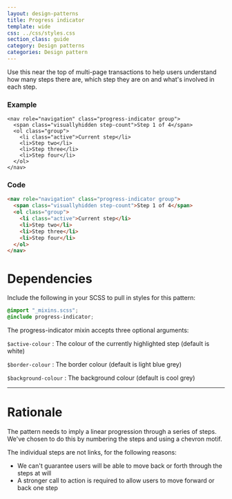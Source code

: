 ```yaml
---
layout: design-patterns
title: Progress indicator
template: wide
css: ../css/styles.css
section_class: guide
category: Design patterns
categories: Design pattern
---
```


Use this near the top of multi-page transactions to help users understand
how many steps there are, 
which step they are on and 
what's involved in each step.


### Example
<div class="pattern-example">
  <div class="inner">

    <nav role="navigation" class="progress-indicator group">
      <span class="visuallyhidden step-count">Step 1 of 4</span>
      <ol class="group">
        <li class="active">Current step</li>
        <li>Step two</li>
        <li>Step three</li>
        <li>Step four</li>
      </ol>
    </nav>

  </div>
</div>

### Code

~~~ html
<nav role="navigation" class="progress-indicator group">
  <span class="visuallyhidden step-count">Step 1 of 4</span>
  <ol class="group">
    <li class="active">Current step</li>
    <li>Step two</li>
    <li>Step three</li>
    <li>Step four</li>
  </ol>
</nav>
~~~


# Dependencies

Include the following in your SCSS to pull in styles for this pattern:

~~~ css
@import "_mixins.scss";
@include progress-indicator;
~~~

The progress-indicator mixin accepts three optional arguments:

`$active-colour`
: The colour of the currently highlighted step (default is white)


`$border-colour`
: The border colour (default is light blue grey)


`$background-colour`
: The background colour (default is cool grey)

* * *

# Rationale

The pattern needs to imply a linear progression through a series of steps.
We've chosen to do this by numbering the steps and using a chevron motif.

The individual steps are not links, for the following reasons:

* We can't guarantee users will be able to move back or forth through the steps at will
* A stronger call to action is required to allow users to move forward or back one step